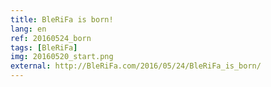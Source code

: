 ```yaml
---
title: BleRiFa is born!
lang: en
ref: 20160524_born
tags: [BleRiFa]
img: 20160520_start.png
external: http://BleRiFa.com/2016/05/24/BleRiFa_is_born/
---
```

